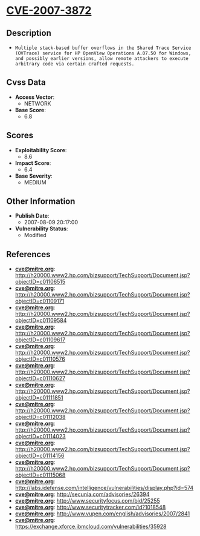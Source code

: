 
# [CVE-2007-3872](http://h20000.www2.hp.com/bizsupport/TechSupport/Document.jsp?objectID=c01106515)

## Description

- `Multiple stack-based buffer overflows in the Shared Trace Service (OVTrace) service for HP OpenView Operations A.07.50 for Windows, and possibly earlier versions, allow remote attackers to execute arbitrary code via certain crafted requests.`

## Cvss Data

- **Access Vector**:
  - NETWORK
- **Base Score**:
  - 6.8

## Scores

- **Exploitability Score**:
  - 8.6
- **Impact Score**:
  - 6.4
- **Base Severity**:
  - MEDIUM

## Other Information

- **Publish Date**:
  - 2007-08-09 20:17:00
- **Vulnerability Status**:
  - Modified

## References

- **cve@mitre.org**: http://h20000.www2.hp.com/bizsupport/TechSupport/Document.jsp?objectID=c01106515
- **cve@mitre.org**: http://h20000.www2.hp.com/bizsupport/TechSupport/Document.jsp?objectID=c01109171
- **cve@mitre.org**: http://h20000.www2.hp.com/bizsupport/TechSupport/Document.jsp?objectID=c01109584
- **cve@mitre.org**: http://h20000.www2.hp.com/bizsupport/TechSupport/Document.jsp?objectID=c01109617
- **cve@mitre.org**: http://h20000.www2.hp.com/bizsupport/TechSupport/Document.jsp?objectID=c01110576
- **cve@mitre.org**: http://h20000.www2.hp.com/bizsupport/TechSupport/Document.jsp?objectID=c01110627
- **cve@mitre.org**: http://h20000.www2.hp.com/bizsupport/TechSupport/Document.jsp?objectID=c01111851
- **cve@mitre.org**: http://h20000.www2.hp.com/bizsupport/TechSupport/Document.jsp?objectID=c01112038
- **cve@mitre.org**: http://h20000.www2.hp.com/bizsupport/TechSupport/Document.jsp?objectID=c01114023
- **cve@mitre.org**: http://h20000.www2.hp.com/bizsupport/TechSupport/Document.jsp?objectID=c01114156
- **cve@mitre.org**: http://h20000.www2.hp.com/bizsupport/TechSupport/Document.jsp?objectID=c01115068
- **cve@mitre.org**: http://labs.idefense.com/intelligence/vulnerabilities/display.php?id=574
- **cve@mitre.org**: http://secunia.com/advisories/26394
- **cve@mitre.org**: http://www.securityfocus.com/bid/25255
- **cve@mitre.org**: http://www.securitytracker.com/id?1018548
- **cve@mitre.org**: http://www.vupen.com/english/advisories/2007/2841
- **cve@mitre.org**: https://exchange.xforce.ibmcloud.com/vulnerabilities/35928
